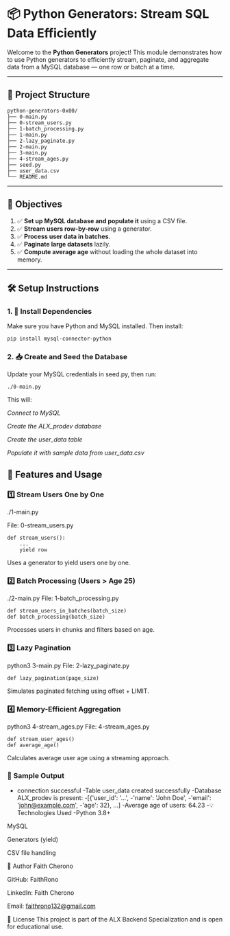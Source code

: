 # 📦 Python Generators: Stream SQL Data Efficiently

Welcome to the **Python Generators** project! This module demonstrates how to use Python generators to efficiently stream, paginate, and aggregate data from a MySQL database — one row or batch at a time.

---

## 📁 Project Structure

```
python-generators-0x00/
├── 0-main.py
├── 0-stream_users.py
├── 1-batch_processing.py
├── 1-main.py
├── 2-lazy_paginate.py
├── 2-main.py
├── 3-main.py
├── 4-stream_ages.py
├── seed.py
├── user_data.csv
└── README.md
```
---

## 📌 Objectives

1. ✅ **Set up MySQL database and populate it** using a CSV file.
2. ✅ **Stream users row-by-row** using a generator.
3. ✅ **Process user data in batches**.
4. ✅ **Paginate large datasets** lazily.
5. ✅ **Compute average age** without loading the whole dataset into memory.

---

## 🛠️ Setup Instructions

### 1. 🔧 Install Dependencies

Make sure you have Python and MySQL installed. Then install:

```bash
pip install mysql-connector-python
```
### 2. 📥 Create and Seed the Database

Update your MySQL credentials in seed.py, then run:
```
./0-main.py
```

This will:

*Connect to MySQL*

*Create the ALX_prodev database*

*Create the user_data table*

*Populate it with sample data from user_data.csv*

## 🚀 Features and Usage

### 1️⃣ Stream Users One by One

./1-main.py

File: 0-stream_users.py
```
def stream_users():
    ...
    yield row
```
Uses a generator to yield users one by one.

### 2️⃣ Batch Processing (Users > Age 25)

./2-main.py
File: 1-batch_processing.py

```
def stream_users_in_batches(batch_size)
def batch_processing(batch_size)
```
Processes users in chunks and filters based on age.

### 3️⃣ Lazy Pagination

python3 3-main.py
File: 2-lazy_paginate.py

```
def lazy_pagination(page_size)
```
Simulates paginated fetching using offset + LIMIT.

### 4️⃣ Memory-Efficient Aggregation

python3 4-stream_ages.py
File: 4-stream_ages.py

```
def stream_user_ages()
def average_age()
```
Calculates average user age using a streaming approach.

### 📄 Sample Output

- connection successful
-Table user_data created successfully
-Database ALX_prodev is present: 
             -[{'user_id': '...',
             -'name': 'John Doe',
             -'email': 'john@example.com',
             -'age': 32}, ...]
-Average age of users: 64.23
-💡 Technologies Used
-Python 3.8+

MySQL

Generators (yield)

CSV file handling

👤 Author
Faith Cherono

GitHub: FaithRono

LinkedIn: Faith Cherono

Email: faithrono132@gmail.com

🏁 License
This project is part of the ALX Backend Specialization and is open for educational use.
